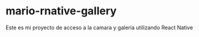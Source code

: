 # mario-rnative-gallery
Este es mi proyecto de acceso a la camara y galeria utilizando React Native

